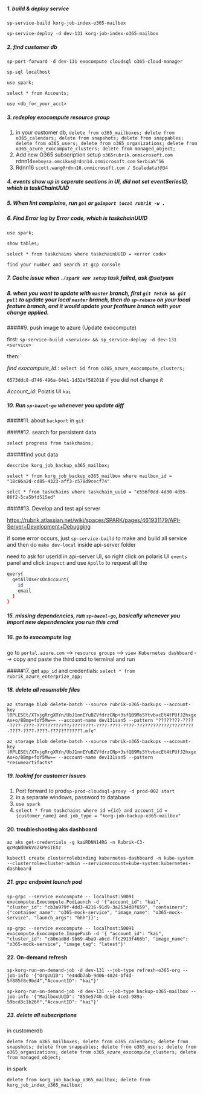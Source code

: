 ##### 1. build & deploy service

`sp-service-build korg-job-index-o365-mailbox`

`sp-service-deploy -d dev-131 korg-job-index-o365-mailbox`

##### 2. find customer db

`sp-port-forward -d dev-131 exocompute cloudsql o365-cloud-manager`

`sp-sql localhost`

`use spark;`

`select * from Accounts;`

`use <db_for_your_acct>`

##### 3. redeploy exocompute resource group

1. in your customer db, `delete from o365_mailboxes; delete from o365_calendars; delete from snapshots; delete from snappables; delete from o365_users; delete from o365_organizations; delete from o365_azure_exocompute_clusters; delete from managed_object;`
2. Add new O365 subscription setup `o365rubrik.onmicrosoft.com` rdnn14`neboysa.omcikus@rdnn14.onmicrosoft.com` `Serbia%^56`
3. Rdnn16 `scott.wang@rdnn16.onmicrosoft.com / Scaledata!@34`

##### 4. events show up in seperate sections in UI, did not set eventSeriesID, which is taskChainUUID

##### 5. When lint complains, run `gol` or `goimport local rubrik -w .`

##### 6. Find Error log by Error code, which is taskchainUUID

`use spark;`

`show tables;`

`select * from taskchains where taskchainUUID = <error code>`

`find your number and search at gcp console`

##### 7. Cache issue when `./spark env setup` task failed, ask @satyam

##### 8. when you want to update with `master` branch, first `git fetch && git pull` to update your local `master` branch, then do `sp-rebase` on your local feature branch, and it would update your feathure branch with your change applied.

#####9. push image to azure (Update exocompute)

first: `sp-service-build <service> && sp_service-deploy -d dev-131 <service>`

then:`

*find exocompute_Id* : `select id from o365_azure_exocompute_clusters;`

`6573ddc8-d746-496a-84e1-1d32ef582018` if you did not change it

*Account_id*: Polatis UI `kai`

##### 10. Run `sp-bazel-go` whenever you update diff

#####11. about `backport` in `git`

#####12.  search for persistent data

`select progress from taskchains;`

#####find yout data

`describe korg_job_backup_o365_mailbox;`

`select * from korg_job_backup_o365_mailbox where mailbox_id = "18c86a2d-cd85-4323-aff3-c578d9cecf74"`

`selct * from taskchains where taskchain_uuid = "e556f0dd-4d30-4d55-86f2-5ca5bfd515ed"`

#####13. Develop and test api server

https://rubrik.atlassian.net/wiki/spaces/SPARK/pages/461931179/API-Server+Development+Debugging

if some error occurs, just `sp-service-build` to make and build all service and then do `make dev-local` inside api-server folder

need to ask for userId in api-server UI, so right click on polaris UI `events` panel and click `inspect` and use `Apollo` to request all the 

```bash
query{
  getAllUsersOnAccount{
    id
    email
  }
}
```



##### 15. missing dependencies, run `sp-bazel-go`, basically whenever you import new dependencies you run this cmd



##### 16. go to exocompute log

go to `portal.azure.com` --> `resource groups` --> `view Kubernetes dashboard` --> copy and paste the third cmd to terminal and run



#####17. get `app_id` and credentials: `select * from rubrik_azure_enterprize_app;`



##### 18. delete all resumable files

`az storage blob delete-batch --source rubrik-o365-backups --account-key lRPLESEt/XTxjgRrgXRYn/UbJ1nnEYuBZVfdrzCNp+3sfQB9Ms5YtvbvcEt4tPUfJ2hxgxAx+o/8Bmp+foY5Mw== --account-name dev131san5 --pattern "????????-????-????-????-????????????/????????-????-????-????-????????????/????????-????-????-????-????????????.mfe"`

````az storage blob delete-batch --source rubrik-o365-backups --account-key lRPLESEt/XTxjgRrgXRYn/UbJ1nnEYuBZVfdrzCNp+3sfQB9Ms5YtvbvcEt4tPUfJ2hxgxAx+o/8Bmp+foY5Mw== --account-name dev131san5 --pattern *resumeartifacts*````





##### 19. lookinf for customer issues

1. Port forward to prod`sp-prod-cloudsql-proxy -d prod-002 start`
2. in a separate windows, password to database
3. `use spark`
4. `select * from taskchains where id ={id} and account_id = {customer_name} and job_type = "korg-job-backup-o365-mailbox"`



#### 20. troubleshooting aks dashboard

`az aks get-credentials -g kaiRDNN14RG -n Rubrik-C3-qcMqNd0WkVo2kPeGIEXz`

`kubectl create clusterrolebinding kubernetes-dashboard -n kube-system --clusterrole=cluster-admin --serviceaccount=kube-system:kubernetes-dashboard`





##### 21. grpc endpoint launch pod

`sp-grpc --service exocompute -- localhost:50091 exocompute.Exocompute.PodLaunch -d '{"account_id": "kai", "cluster_id": "cb3a979f-4dd3-4216-91d9-3a2534d8f659", "containers": {"container_name": "o365-mock-service", "image_name": "o365-mock-service", "launch_args": "hhh"}}';`

`sp-grpc --service exocompute -- localhost:50091 exocompute.Exocompute.ImagePush -d '{ "account_id": "kai", "cluster_id": "c80ead8d-9b69-4ba9-a6cd-ffc2913f466b", "image_name": "o365-mock-service", "image_tag": "latest"}'`



#### 22. On-demand refresh

`sp-korg-run-on-demand-job -d dev-131 --job-type refresh-o365-org --job-info '{"OrgUUID": "e44db7ab-9d06-4824-bf4d-5f885f8c9bd4","AccountID": "kai"}'`

`sp-korg-run-on-demand-job -d dev-131 --job-type backup-o365-mailbox --job-info '{"MailboxUUID": "853e5740-dcbe-4ce3-989a-59bcd3c1b26f","AccountID": "kai"}'`



##### 23. delete all subscriptions

in customerdb 

`delete from o365_mailboxes; delete from o365_calendars; delete from snapshots; delete from snappables; delete from o365_users; delete from o365_organizations; delete from o365_azure_exocompute_clusters; delete from managed_object;`

in spark

`delete from korg_job_backup_o365_mailbox; delete from korg_job_index_o365_mailbox;`


